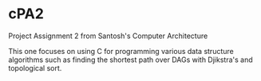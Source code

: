 # cPA2

Project Assignment 2 from Santosh's Computer Architecture

This one focuses on using C for programming various data structure algorithms such as finding the shortest path over DAGs with Djikstra's and topological sort.
